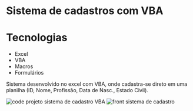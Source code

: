 # Sistema de cadastros com VBA

# Tecnologias
- Excel
- VBA
- Macros
- Formulários

Sistema desenvolvido no excel com VBA, onde cadastra-se direto em uma 
planilha (ID, Nome, Profissão, Data de Nasc., Estado Civil).

![code projeto sistema de cadastro VBA](https://user-images.githubusercontent.com/95451205/198101088-7fc175ac-10ff-4b6c-8fd2-ea49d6ccd4a3.png)
![front sistema de cadastro](https://user-images.githubusercontent.com/95451205/198101097-3749a4d9-4f57-4c35-97ea-abf4d6ab1620.png)

